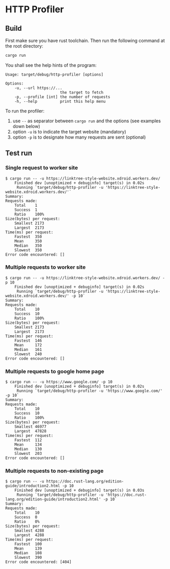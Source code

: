 # HTTP Profiler
## Build
First make sure you have rust toolchain. Then run the following command at the root directory:
```bash
cargo run
```
You shall see the help hints of the program:
```
Usage: target/debug/http-profiler [options]

Options:
    -u, --url https://...
                        the target to fetch
    -p, --profile [int] the number of requests
    -h, --help          print this help menu
```

To run the profiler:
1. use `--` as separator between `cargo run` and the options (see examples down below)
2. option `-u` is to indicate the target website (mandatory)
3. option `-p` is to designate how many requests are sent (optional)

## Test run
### Single request to worker site
```
$ cargo run -- -u https://linktree-style-website.xdroid.workers.dev/
    Finished dev [unoptimized + debuginfo] target(s) in 0.02s
     Running `target/debug/http-profiler -u 'https://linktree-style-website.xdroid.workers.dev/'`
Summary:
Requests made:
    Total    1
    Success  1
    Ratio    100%
Size(bytes) per request:
    Smallest 2173
    Largest  2173
Time(ms) per request:
    Fastest  350
    Mean     350
    Median   350
    Slowest  350
Error code encountered: []
```

### Multiple requests to worker site
```
$ cargo run -- -u https://linktree-style-website.xdroid.workers.dev/ -p 10
    Finished dev [unoptimized + debuginfo] target(s) in 0.02s
     Running `target/debug/http-profiler -u 'https://linktree-style-website.xdroid.workers.dev/' -p 10`
Summary:
Requests made:
    Total    10
    Success  10
    Ratio    100%
Size(bytes) per request:
    Smallest 2173
    Largest  2173
Time(ms) per request:
    Fastest  146
    Mean     172
    Median   161
    Slowest  240
Error code encountered: []
```

### Multiple requests to google home page
```
$ cargo run -- -u https://www.google.com/ -p 10                           
    Finished dev [unoptimized + debuginfo] target(s) in 0.02s
     Running `target/debug/http-profiler -u 'https://www.google.com/' -p 10`
Summary:
Requests made:
    Total    10
    Success  10
    Ratio    100%
Size(bytes) per request:
    Smallest 46977
    Largest  47828
Time(ms) per request:
    Fastest  112
    Mean     134
    Median   130
    Slowest  203
Error code encountered: []
```

### Multiple requests to non-existing page
```
$ cargo run -- -u https://doc.rust-lang.org/edition-guide/introduction2.html -p 10
    Finished dev [unoptimized + debuginfo] target(s) in 0.03s
     Running `target/debug/http-profiler -u 'https://doc.rust-lang.org/edition-guide/introduction2.html' -p 10`
Summary:
Requests made:
    Total    10
    Success  0
    Ratio    0%
Size(bytes) per request:
    Smallest 4288
    Largest  4288
Time(ms) per request:
    Fastest  100
    Mean     139
    Median   108
    Slowest  390
Error code encountered: [404]
```